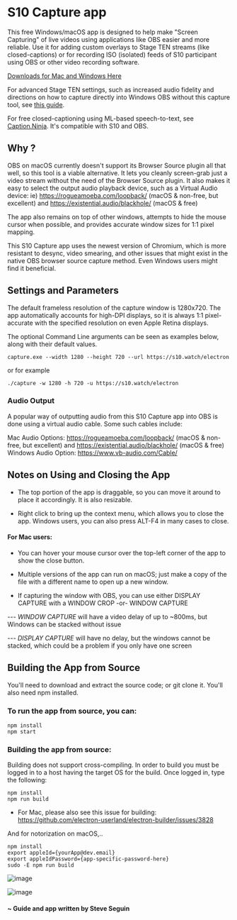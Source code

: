 # S10 Capture app

This free Windows/macOS app is designed to help make "Screen Capturing" of live videos using applications like OBS easier and more reliable. Use it for adding custom overlays to Stage TEN streams (like closed-captions) or for recording ISO (isolated) feeds of S10 participant using OBS or other video recording software.

<a href="https://github.com/steveseguin/s10capture/releases/">Downloads for Mac and Windows Here</a>

For advanced Stage TEN settings, such as increased audio fidelity and directions on how to capture directly into Windows OBS without this capture tool, see <a href="https://docs.google.com/document/d/e/2PACX-1vS3ol8Tpnu4NrqRrGjzzmcOXxocsQ7pWj3Jrb1x_essbmcC5mxRp1QFCY1LUCoVglIgF0tb2UykbFTO/pub">this guide</a>.

For free closed-captioning using ML-based speech-to-text, see <a href="https://caption.ninja">Caption.Ninja</a>. It's compatible with S10 and OBS.

## Why ?
OBS on macOS currently doesn't support its Browser Source plugin all that well, so this tool is a viable alternative. It lets you cleanly screen-grab just a video stream without the need of the Browser Source plugin. It also makes it easy to select the output audio playback device, such as a Virtual Audio device: ie) https://rogueamoeba.com/loopback/ (macOS & non-free, but excellent) and https://existential.audio/blackhole/ (macOS & free)

The app also remains on top of other windows, attempts to hide the mouse cursor when possible, and provides accurate window sizes for 1:1 pixel mapping.

This S10 Capture app uses the newest version of Chromium, which is more resistant to desync, video smearing, and other issues that might exist in the native OBS browser source capture method. Even Windows users might find it beneficial.


## Settings and Parameters

The default frameless resolution of the capture window is 1280x720. The app automatically accounts for high-DPI displays, so it is always 1:1 pixel-accurate with the specified resolution on even Apple Retina displays.

The optional Command Line arguments can be seen as examples below, along with their default values.

```
capture.exe --width 1280 --height 720 --url https://s10.watch/electron
```
or for example
```
./capture -w 1280 -h 720 -u https://s10.watch/electron
```
### Audio Output 

A popular way of outputting audio from this S10 Capture app into OBS is done using a virtual audio cable. Some such cables include:

Mac Audio Options: https://rogueamoeba.com/loopback/ (macOS & non-free, but excellent) and https://existential.audio/blackhole/ (macOS & free)
Windows Audio Option: https://www.vb-audio.com/Cable/

## Notes on Using and Closing the App

- The top portion of the app is draggable, so you can move it around to place it accordingly. It is also resizable.

- Right click to bring up the context menu, which allows you to close the app. Windows users, you can also press ALT-F4 in many cases to close.

#### For Mac users:

- You can hover your mouse cursor over the top-left corner of the app to show the close button.

- Multiple versions of the app can run on macOS; just make a copy of the file with a different name to open up a new window.

- If capturing the window with OBS, you can use either DISPLAY CAPTURE with a WINDOW CROP  -or-  WINDOW CAPTURE

--- *WINDOW CAPTURE* will have a video delay of up to ~800ms, but Windows can be stacked without issue

--- *DISPLAY CAPTURE* will have no delay, but the windows cannot be stacked, which could be a problem if you only have one screen

## Building the App from Source

You'll need to download and extract the source code; or git clone it.
You'll also need npm installed.

### To run the app from source, you can:
```
npm install
npm start
```

### Building the app from source:
Building does not support cross-compiling. In order to build you must be logged in to a host having the target OS for the build. Once logged in, type the following:

```
npm install
npm run build
```

* For Mac, please also see this issue for building: https://github.com/electron-userland/electron-builder/issues/3828

And for notorization on macOS,..
```
npm install
export appleId={yourApp@dev.email}
export appleIdPassword={app-specific-password-here}
sudo -E npm run build

```

![image](https://user-images.githubusercontent.com/2575698/92375560-441eff00-f0cf-11ea-8323-71186fc7c585.png)

![image](https://user-images.githubusercontent.com/2575698/92375617-5bf68300-f0cf-11ea-9041-3202c90144cd.png)

#### ~ Guide and app written by Steve Seguin
